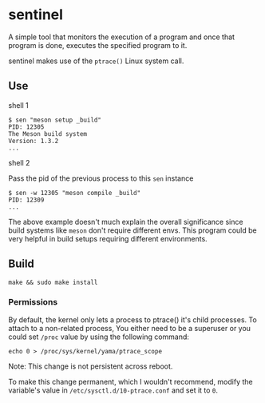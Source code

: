 # sentinel

A simple tool that monitors the execution of a program and
once that program is done, executes the specified program to it.

sentinel makes use of the `ptrace()` Linux system call.

## Use
shell 1
```
$ sen "meson setup _build"
PID: 12305
The Meson build system
Version: 1.3.2
...
```

shell 2

Pass the pid of the previous process to this `sen` instance
```
$ sen -w 12305 "meson compile _build"
PID: 12309
...
```

The above example doesn't much explain the overall significance since build
systems like `meson` don't require different envs. This program
could be very helpful in build setups requiring different environments.

## Build
```
make && sudo make install
```

### Permissions

By default, the kernel only lets a process to ptrace() it's
child processes. To attach to a non-related process, You either
need to be a superuser or you could set `/proc` value by using
the following command:

```
echo 0 > /proc/sys/kernel/yama/ptrace_scope
```
Note: This change is not persistent across reboot.

To make this change permanent, which I wouldn't recommend, modify the
variable's value in `/etc/sysctl.d/10-ptrace.conf` and set it to `0`.
